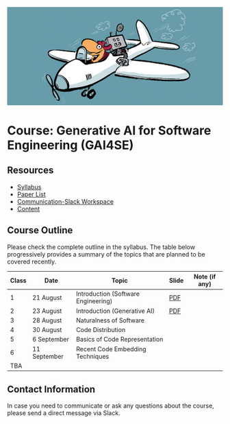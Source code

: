 <img src="imgs/copilot.jpeg" alt="gai4se"/>

# Course: Generative AI for Software Engineering (GAI4SE) 

## Resources

- [Syllabus](https://docs.google.com/document/d/1-bDJAtiA26GAc3YKosVtoSWG8nNJSx-T/edit?usp=sharing&ouid=100772203897969013988&rtpof=true&sd=true)
- [Paper List](https://github.com/gai4se/LLM4SE.git)
- [Communication-Slack Workspace](https://join.slack.com/t/gai4se/shared_invite/zt-21wvrgkyo-YDxaQj7WJyMVq2e7f9XsZg)
- [Content](https://github.com/gai4se/GAI4SE-Course)

## Course Outline 

Please check the complete outline in the syllabus. The table below progressively provides a summary of the topics that are planned to be covered recently.

| Class | Date         | Topic                               | Slide | Note (if any) |
| ----- | ------------ | ----------------------------------- | ----- | -------------------------- |
| 1     | 21 August    | Introduction (Software Engineering) |  [PDF](lectures/C1-Introduction%20(Software%20Engineering).pdf)     |                            |
| 2     | 23 August    | Introduction (Generative AI)        |   [PDF](https://drive.google.com/file/d/1fGlouhWeusPlLHzl4rmG7XqEU6r57EGq/view?usp=sharing)    |                            |
| 3     | 28 August    | Naturalness of Software             |       |                            |
| 4     | 30 August    | Code Distribution                   |       |                            |
| 5     | 6 September  | Basics of Code Representation       |       |                            |
| 6     | 11 September | Recent Code Embedding Techniques    |       |                            |
| TBA   |              |                                     |       |                            |


## Contact Information

In case you need to communicate or ask any questions about the course, please send a direct message via Slack.
